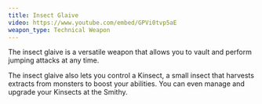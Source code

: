 ```yaml
---
title: Insect Glaive
video: https://www.youtube.com/embed/GPVi0tvp5aE
weapon_type: Technical Weapon
---
```


The insect glaive is a versatile weapon that allows you to vault and perform jumping attacks at any time.

The insect glaive also lets you control a Kinsect, a small insect that harvests extracts from monsters to boost your abilities. You can even manage and upgrade your Kinsects at the Smithy.
